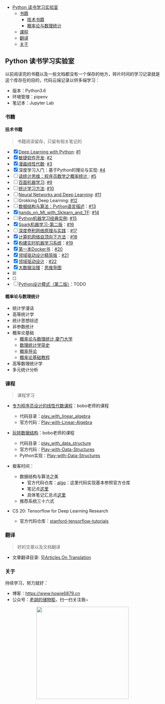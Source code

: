 <!-- vim-markdown-toc GFM -->

* [Python 读书学习实验室](#python-读书学习实验室)
	* [书籍](#书籍)
		* [技术书籍](#技术书籍)
		* [概率论与数理统计](#概率论与数理统计)
	* [课程](#课程)
	* [翻译](#翻译)
	* [关于](#关于)

<!-- vim-markdown-toc -->

## Python 读书学习实验室

以前阅读完的书籍以及一些文档都没有一个保存的地方，碎片时间的学习记录就是这个库存在的目的，代码云端记录以供多端学习：

- 版本：Python3.6
- 环境管理：pipenv
- 笔记本：Jupyter Lab

### 书籍

#### 技术书籍

> 书籍阅读留存，只留有相关笔记的

- [x] [Deep Learning with Python](pylab/books/deep_learning_with_python): [#1](https://github.com/howie6879/pylab/issues/1)
- [x] [敏捷软件开发](pylab/books/敏捷软件开发): [#2](https://github.com/howie6879/pylab/issues/2)
- [x] [漫画线性代数](pylab/books/漫画线性代数): [#3](https://github.com/howie6879/pylab/issues/3)
- [x] 深度学习入门：基于Python的理论与实现: [#4](https://github.com/howie6879/pylab/issues/4)
- [ ] [读统计思维：程序员数学之概率统计 ](pylab/books/读统计思维——程序员数学之概率统计): [#5](https://github.com/howie6879/pylab/issues/5)
- [ ] [百面机器学习](pylab/books/百面机器学习): [#9](https://github.com/howie6879/pylab/issues/9)
- [ ] [统计学习方法](pylab/books/statistical_learning_method): [#10](https://github.com/howie6879/pylab/issues/10)
- [ ] [Neural Networks and Deep Learning](pylab/books/nndl): [#11](https://github.com/howie6879/pylab/issues/11)
- [ ] Grokking Deep Learning: [#12](https://github.com/howie6879/pylab/issues/12)
- [ ] [数据结构与算法：Python语言描述](pylab/books/算法与数据结构：Python语言描述)：[#13](https://github.com/howie6879/pylab/issues/13)
- [x] [hands_on_Ml_with_Sklearn_and_TF](pylab/books/hands_on_ml_with_sklearn_and_tf): [#14](https://github.com/howie6879/pylab/issues/14)
- [ ] [Python机器学习经典实例](pylab/books/Python机器学习经典实例): [#15](https://github.com/howie6879/pylab/issues/15)
- [x] [Spark机器学习-第二版](Spark机器学习-第二版)：[#16](https://github.com/howie6879/pylab/issues/16)
- [ ] [深度卷积网络原理与实践](pylab/books/深度卷积网络原理与实践)：[#17](https://github.com/howie6879/pylab/issues/17)
- [x] [计算机网络自顶向下方法](pylab/books/计算机网络自顶向下方法)：[#18](https://github.com/howie6879/pylab/issues/18)
- [x] [构建实时机器学习系统](pylab/books/构建实时机器学习系统)：[#19](https://github.com/howie6879/pylab/issues/19)
- [x] [第一本Docker书](pylab/pylab/tutorial/docker)：[#20](https://github.com/howie6879/pylab/issues/20)
- [x] [领域驱动设计精简版](pylab/books/领域驱动设计精简版)：[#21](https://github.com/howie6879/pylab/issues/21)
- [x] [领域驱动设计](pylab/books/领域驱动设计)：[#22](https://github.com/howie6879/pylab/issues/22)
- [x] [大数据治理](pylab/books/大数据治理)：[思维导图](./pylab/books/大数据治理)
- [x] [精通特征工程]: [思维导图](./pylab/books/精通特征工程/精通特征工程.png)
- [ ] [PySpark实战指南]: [思维导图](./pylab/books/PySpark实战指南/PySpark实战指南.png)
- [ ] [Python设计模式（第二版）](./pylab/books/Python设计模式（第二版）)：TODO

#### 概率论与数理统计

- 统计学漫话
- 高等统计学
- 统计思想综述
- 非参数统计
- 概率论基础
	- [概率论与数理统计 厦门大学](http://www.icourse163.org/course/XMU-1003699004#/info)
	- [数理统计学简史](https://book.douban.com/subject/1522839/)
	- [概率导论](https://book.douban.com/subject/4175522/)
	- [概率论基础教程](https://www.ituring.com.cn/book/202)
- 高等数理统计学
- 多元统计分析

### 课程

> 课程学习

- [专为程序员设计的线性代数课程](https://coding.imooc.com/class/260.html)：bobo老师的课程
    - 代码目录：[play_with_linear_algebra](./pylab/lessons/play_with_linear_algebra)
    - 官方代码：[Play-with-Linear-Algebra](https://github.com/liuyubobobo/Play-with-Linear-Algebra)

- [玩转数据结构](https://coding.imooc.com/learn/list/207.html)：bobo老师的课程
    - 代码目录：[play_with_data_structure](./pylab/lessons/play_with_data_structure)
    - 官方代码：[Play-with-Data-Structures](https://github.com/liuyubobobo/Play-with-Data-Structures)
	- Python实现：[Play-with-Data-Structures](https://github.com/nicemayi/play-with-data-structures)

- 极客时间：
	- 数据结构与算法之美
		- 官方代码仓库：[algo](https://github.com/wangzheng0822/algo)：这里代码实现基本参照官方仓库
		- 笔记点[这里](pylab/lessons/data_structure_and_algorithms)
		- 具体笔记汇总点[这里](https://github.com/howie6879/pylab/issues/7)
	- 推荐系统三十六式

- CS 20: Tensorflow for Deep Learning Research
	- 官方代码仓库：[stanford-tensorflow-tutorials](https://github.com/chiphuyen/stanford-tensorflow-tutorials)

### 翻译

> 好的文章以及文档翻译

- 文章翻译目录: 见[Articles On Translation](./articles_translation.md)

### 关于

持续学习，努力就好：

- 博客：https://www.howie6879.cn
- 公众号：[老胡的储物柜](https://camo.githubusercontent.com/8f6ae80175e0224eb1fb77f4ba66e857bf594cc5/68747470733a2f2f7773312e73696e61696d672e636e2f6c617267652f303037693358435567793166796a766d777a6f71326a333070303064776d7a6c2e6a7067)，扫一扫关注我~

<div align=center><img width="300px" height="300px" src="https://raw.githubusercontent.com/howie6879/howie6879.github.io/img/pictures/20190529083905.png" /></div>
